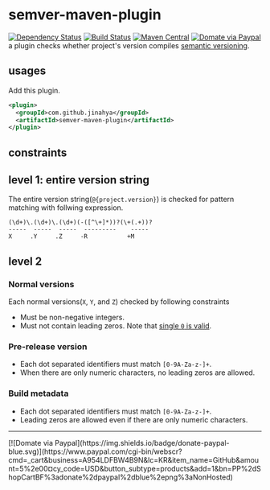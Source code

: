 # semver-maven-plugin
[![Dependency Status](https://www.versioneye.com/user/projects/566aa44f43cfea00310001f6/badge.svg?style=flat)](https://www.versioneye.com/user/projects/566aa44f43cfea00310001f6)
[![Build Status](https://travis-ci.org/jinahya/semver-maven-plugin.svg?branch=develop)](https://travis-ci.org/jinahya/semver-maven-plugin)
[![Maven Central](https://img.shields.io/maven-central/v/com.github.jinahya/semver-maven-plugin.svg)](http://search.maven.org/#search%7Cga%7C1%7Cg%3A%22com.github.jinahya%22%20a%3A%22semver-maven-plugin%22)
[![Domate via Paypal](https://img.shields.io/badge/donate-paypal-blue.svg)](https://www.paypal.com/cgi-bin/webscr?cmd=_cart&business=A954LDFBW4B9N&lc=KR&item_name=GitHub&amount=5%2e00&currency_code=USD&button_subtype=products&add=1&bn=PP%2dShopCartBF%3adonate%2dpaypal%2dblue%2epng%3aNonHosted)
a plugin checks whether project's version compiles [semantic versioning](http://semver.org/).
## usages
Add this plugin.
```xml
<plugin>
  <groupId>com.github.jinahya</groupId>
  <artifactId>semver-maven-plugin</artifactId>
</plugin>
```
## constraints
## level 1: entire version string
The entire version string(`@{project.version}`) is checked for pattern matching with follwing expression.
```
(\d+)\.(\d+)\.(\d+)(-([^\+]*))?(\+(.+))?
-----  -----  -----  ---------    -----
X     .Y     .Z     -R           +M
```
## level 2
### Normal versions
Each normal versions(`X`, `Y`, and `Z`) checked by following constraints
 * Must be non-negative integers.
 * Must not contain leading zeros. Note that [single `0` is valid](https://github.com/mojombo/semver/issues/185).
### Pre-release version
 * Each dot separated identifiers must match `[0-9A-Za-z-]+`.
 * When there are only numeric characters, no leading zeros are allowed.
### Build metadata
 * Each dot separated identifiers must match `[0-9A-Za-z-]+`.
 * Leading zeros are allowed even if there are only numeric characters.
<hr/>
[![Domate via Paypal](https://img.shields.io/badge/donate-paypal-blue.svg)](https://www.paypal.com/cgi-bin/webscr?cmd=_cart&business=A954LDFBW4B9N&lc=KR&item_name=GitHub&amount=5%2e00&currency_code=USD&button_subtype=products&add=1&bn=PP%2dShopCartBF%3adonate%2dpaypal%2dblue%2epng%3aNonHosted)
